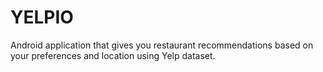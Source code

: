 YELPIO
======

Android application that gives you restaurant recommendations based on your preferences and location using Yelp dataset. 
